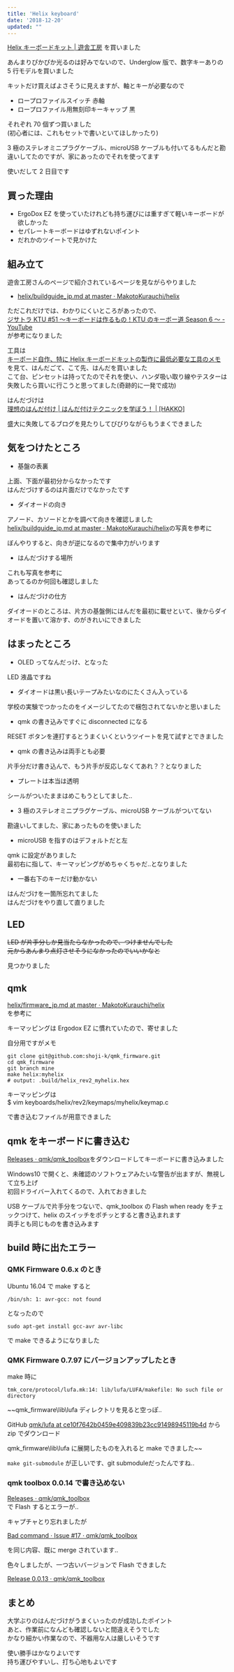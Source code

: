 ```yaml
---
title: 'Helix keyboard'
date: '2018-12-20'
updated: ""
---
```


[Helix キーボードキット \| 遊舎工房](https://yushakobo.jp/shop/helix-keyboard-kit/)
を買いました

あんまりぴかぴか光るのは好みでないので、Underglow 版で、数字キーありの 5 行モデルを買いました

キットだけ買えばよさそうに見えますが、軸とキーが必要なので

- ロープロファイルスイッチ 赤軸
- ロープロファイル用無刻印キーキャップ 黒

それぞれ 70 個ずつ買いました  
(初心者には、これもセットで書いといてほしかったり)

3 極のステレオミニプラグケーブル、microUSB ケーブルも付いてるもんだと勘違いしてたのですが、家にあったのでそれを使ってます

使いだして 2 日目です

## 買った理由

- ErgoDox EZ を使っていたけれども持ち運びには重すぎて軽いキーボードが欲しかった
- セパレートキーボードはゆずれないポイント
- だれかのツイートで見かけた

## 組み立て

遊舎工房さんのページで紹介されているページを見ながらやりました

- [helix/buildguide_jp\.md at master · MakotoKurauchi/helix](https://github.com/MakotoKurauchi/helix/blob/master/Doc/buildguide_jp.md)

ただこれだけでは、わかりにくいところがあったので、  
[ジサトラ KTU \#51 ～キーボードは作るもの！KTU のキーボー道 Season 6 ～ \- YouTube](https://www.youtube.com/watch?v=3MsmDMGuIK0)  
が参考になりました

工具は  
[キーボード自作、特に Helix キーボードキットの製作に最低必要な工具のメモ](https://gist.github.com/mtei/6957107a676ddfa85bde0ae41f8fa849)  
を見て、はんだごて、こて先、はんだを買いました  
こて台、ピンセットは持ってたのでそれを使い、ハンダ吸い取り線やテスターは失敗したら買いに行こうと思ってました(奇跡的に一発で成功)

はんだづけは  
[理想のはんだ付け \| はんだ付けテクニックを学ぼう！ \| \[HAKKO\]](http://handa-craft.hakko.com/support/good-soldering.html)

盛大に失敗してるブログを見たりしてびびりながらもうまくできました

## 気をつけたところ

- 基盤の表裏

上面、下面が最初分からなかったです  
はんだづけするのは片面だけでなかったです

- ダイオードの向き

アノード、カソードとかを調べて向きを確認しました  
[helix/buildguide_jp\.md at master · MakotoKurauchi/helix](https://github.com/MakotoKurauchi/helix/blob/master/Doc/buildguide_jp.md)の写真を参考に

ぼんやりすると、向きが逆になるので集中力がいります

- はんだづけする場所

これも写真を参考に  
あってるのか何回も確認しました

- はんだづけの仕方

ダイオードのところは、片方の基盤側にはんだを最初に載せといて、後からダイオードを置いて溶かす、のがきれいにできました

## はまったところ

- OLED ってなんだっけ、となった

LED 液晶ですね

- ダイオードは黒い長いテープみたいなのにたくさん入っている

学校の実験でつかったのをイメージしてたので梱包されてないかと思いました

- qmk の書き込みですぐに disconnected になる

RESET ボタンを連打するとうまくいくというツイートを見て試すとできました

- qmk の書き込みは両手とも必要

片手分だけ書き込んで、もう片手が反応しなくてあれ？？となりました

- プレートは本当は透明

シールがついたままはめこもうとしてました..

- 3 極のステレオミニプラグケーブル、microUSB ケーブルがついてない

勘違いしてました、家にあったものを使いました

- microUSB を指すのはデフォルトだと左

qmk に設定がありました  
最初右に指して、キーマッピングがめちゃくちゃだ..となりました

- 一番右下のキーだけ動かない

はんだづけを一箇所忘れてました  
はんだづけをやり直して直りました

## LED

~~LED が片手分しか見当たらなかったので、つけませんでした~~  
~~元からあんまり点灯させそうになかったのでいいかなと~~

見つかりました

## qmk

[helix/firmware_jp\.md at master · MakotoKurauchi/helix](https://github.com/MakotoKurauchi/helix/blob/master/Doc/firmware_jp.md)  
を参考に

キーマッピングは Ergodox EZ に慣れていたので、寄せました

自分用ですがメモ

```
git clone git@github.com:shoji-k/qmk_firmware.git
cd qmk_firmware
git branch mine
make helix:myhelix
# output: .build/helix_rev2_myhelix.hex
```

キーマッピングは  
\$ vim keyboards/helix/rev2/keymaps/myhelix/keymap.c

で書き込むファイルが用意できました

## qmk をキーボードに書き込む

[Releases · qmk/qmk_toolbox](https://github.com/qmk/qmk_toolbox/releases)をダウンロードしてキーボードに書き込みました

Windows10 で開くと、未確認のソフトウェアみたいな警告が出ますが、無視して立ち上げ  
初回ドライバー入れてくるので、入れておきました

USB ケーブルで片手分をつないで、qmk_toolbox の Flash when ready をチェックつけて、helix のスイッチをポチッとすると書き込まれます  
両手とも同じものを書き込みます

## build 時に出たエラー

### QMK Firmware 0.6.x のとき

Ubuntu 16.04 で make すると

```
/bin/sh: 1: avr-gcc: not found
```

となったので

```
sudo apt-get install gcc-avr avr-libc
```

で make できるようになりました

### QMK Firmware 0.7.97 にバージョンアップしたとき

make 時に

```
tmk_core/protocol/lufa.mk:14: lib/lufa/LUFA/makefile: No such file or directory
```

~~qmk_firmware\lib\lufa ディレクトリを見ると空っぽ..

GitHub [qmk/lufa at ce10f7642b0459e409839b23cc91498945119b4d](https://github.com/qmk/lufa/tree/ce10f7642b0459e409839b23cc91498945119b4d) から zip でダウンロード

qmk_firmware\lib\lufa に展開したものを入れると make できました~~

`make git-submodule` が正しいです、git submoduleだったんですね..

### qmk toolbox 0.0.14 で書き込めない

[Releases · qmk/qmk_toolbox](https://github.com/qmk/qmk_toolbox/releases)  
で Flash するとエラーが..

キャプチャとり忘れましたが

[Bad command · Issue \#17 · qmk/qmk_toolbox](https://github.com/qmk/qmk_toolbox/issues/17)

を同じ内容、既に merge されています..

色々しましたが、一つ古いバージョンで Flash できました

[Release 0\.0\.13 · qmk/qmk_toolbox](https://github.com/qmk/qmk_toolbox/releases/tag/0.0.13)

## まとめ

大学ぶりのはんだづけがうまくいったのが成功したポイント  
あと、作業前になんども確認しないと間違えそうでした  
かなり細かい作業なので、不器用な人は厳しいそうです

使い勝手はかなりよいです  
持ち運びやすいし、打ち心地もよいです
